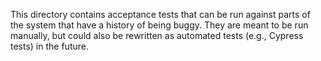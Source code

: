 This directory contains acceptance tests that can be run against parts of the
system that have a history of being buggy. They are meant to be run manually,
but could also be rewritten as automated tests (e.g., Cypress tests) in the
future.
